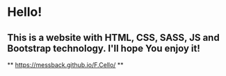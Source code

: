 # Hello!

## This is a website with HTML, CSS, SASS, JS and Bootstrap technology. I'll hope You enjoy it!

** https://messback.github.io/F.Cello/ **
